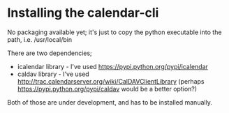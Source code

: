 Installing the calendar-cli
===========================

No packaging available yet; it's just to copy the python executable into the path, i.e. /usr/local/bin

There are two dependencies;

* icalendar library - I've used https://pypi.python.org/pypi/icalendar
* caldav library - I've used http://trac.calendarserver.org/wiki/CalDAVClientLibrary (perhaps https://pypi.python.org/pypi/caldav would be a better option?)

Both of those are under development, and has to be installed manually.
